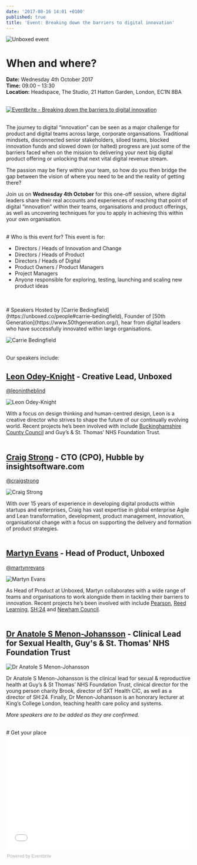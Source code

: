 ```yaml
---
date: '2017-08-16 14:01 +0100'
published: true
title: 'Event: Breaking down the barriers to digital innovation'
---
```

![Unboxed event](https://s3-eu-west-1.amazonaws.com/unboxed-web-image-uploader/4ebb27a0c3976632fbecd38609aed64b.png)

# When and where?
<b>Date:</b> Wednesday 4th October 2017<br/>
<b>Time:</b> 09.00 – 13:30<br/>
<b>Location:</b> Headspace, The Studio, 21 Hatton Garden, London, EC1N 8BA<br/>
<br/>

<a href="https://www.eventbrite.co.uk/e/breaking-down-the-barriers-to-digital-innovation-tickets-37059859036?ref=ebtn" target="_blank"><img src="https://www.eventbrite.co.uk/custombutton?eid=37059859036" alt="Eventbrite - Breaking down the barriers to digital innovation" /></a>

<br/>
The journey to digital “innovation” can be seen as a major challenge for product and digital teams across large, corporate organisations. Traditional mindsets, disconnected senior stakeholders, siloed teams, blocked innovation funds and slowed down (or halted) progress are just some of the barriers faced when on the mission to delivering your next big digital product offering or unlocking that next vital digital revenue stream.<br/>

The passion may be fiery within your team, so how do you then bridge the gap between the vision of where you need to be and the reality of getting there?<br/>

Join us on <b>Wednesday 4th October</b> for this one-off session, where digital leaders share their real accounts and experiences of reaching that point of digital “innovation” within their teams, organisations and product offerings, as well as uncovering techniques for you to apply in achieving this within your own organisation.<br/>

<br/>
# Who is this event for?
This event is for:<br/>

- Directors / Heads of Innovation and Change
- Directors / Heads of Product
- Directors / Heads of Digital
- Product Owners / Product Managers
- Project Managers
- Anyone responsible for exploring, testing, launching and scaling new product ideas
<br/>

<br/>
# Speakers
Hosted by [Carrie Bedingfield](https://unboxed.co/people#carrie-bedingfield), Founder of [50th Generation](https://www.50thgeneration.org/), hear from digital leaders who have successfully innovated within large organisations.<br/>

![Carrie Bedingfield](https://s3-eu-west-1.amazonaws.com/unboxed-web-image-uploader/0922704f5b0b610b636bc52bfeed6903.png)

<br/>
Our speakers include:<br/>

## [Leon Odey-Knight](https://www.linkedin.com/in/leon-odey-knight-8029638/) - Creative Lead, Unboxed
[@leonintheblind](https://twitter.com/leonintheblind)<br/>

![Leon Odey-Knight](https://s3-eu-west-1.amazonaws.com/unboxed-web-image-uploader/8645cb854c74fb1940697f807db40e19.png)

With a focus on design thinking and human-centred design, Leon is a creative director who strives to shape the future of our continually evolving world. Recent projects he’s been involved with include [Buckinghamshire County Council](https://unboxed.co/product-stories/bucks-cc) and Guy’s & St. Thomas’ NHS Foundation Trust.<br/>
<br/>

## [Craig Strong](https://www.linkedin.com/in/craigstrong/) - CTO (CPO), Hubble by insightsoftware.com
[@craigstrong](https://twitter.com/craigstrong)<br/>

![Craig Strong](https://s3-eu-west-1.amazonaws.com/unboxed-web-image-uploader/161367e71d518172d1d5d02d80ef38ef.png)

With over 15 years of experience in developing digital products within startups and enterprises, Craig has vast expertise in global enterprise Agile and Lean transformation, development, product management, innovation, organisational change with a focus on supporting the delivery and formation of product strategies.<br/>
<br/>

## [Martyn Evans](https://www.linkedin.com/in/martynrevans/) - Head of Product, Unboxed
[@martynrevans](https://twitter.com/martynrevans)<br/>

![Martyn Evans](https://s3-eu-west-1.amazonaws.com/unboxed-web-image-uploader/976e892a8d2bfb46e0a3cda784f5473f.png)

As Head of Product at Unboxed, Martyn collaborates with a wide range of teams and organisations to work alongside them in tackling their barriers to innovation. Recent projects he’s been involved with include [Pearson](https://unboxed.co/product-stories/pearson), [Reed Learning](https://unboxed.co/product-stories/reed-learning), [SH:24](https://unboxed.co/product-stories/sh24/) and [Newham Council](https://unboxed.co/product-stories/newham-council/).<br/>
<br/>

## [Dr Anatole S Menon-Johansson](https://www.linkedin.com/in/anatolemn/) - Clinical Lead for Sexual Health, Guy's & St. Thomas' NHS Foundation Trust

![Dr Anatole S Menon-Johansson](https://s3-eu-west-1.amazonaws.com/unboxed-web-image-uploader/4c660c2c56f5984d24555fa5fc09cd2f.png)

Dr Anatole S Menon-Johansson is the clinical lead for sexual & reproductive health at Guy’s & St Thomas’ NHS Foundation Trust, clinical director for the young person charity Brook, director of SXT Health CIC, as well as a director of SH:24. Finally, Dr Menon-Johansson is an honorary lecturer at King’s College London, teaching health care policy and systems.<br/>

<i>More speakers are to be added as they are confirmed.</i>
<br/>

<br/>
# Get your place

<div style="width:100%; text-align:left;"><iframe src="//eventbrite.co.uk/tickets-external?eid=37059859036&ref=etckt" frameborder="0" height="308" width="100%" vspace="0" hspace="0" marginheight="5" marginwidth="5" scrolling="auto" allowtransparency="true"></iframe><div style="font-family:Helvetica, Arial; font-size:12px; padding:10px 0 5px; margin:2px; width:100%; text-align:left;" ><a class="powered-by-eb" style="color: #ADB0B6; text-decoration: none;" target="_blank" href="http://www.eventbrite.co.uk/">Powered by Eventbrite</a></div></div>
